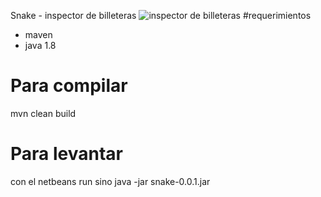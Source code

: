


Snake - inspector de billeteras
![inspector de billeteras](https://i.ytimg.com/vi/SBSIotb48Jc/hqdefault.jpg)
#requerimientos
- maven
- java 1.8


# Para compilar 
mvn clean build

# Para levantar
con el netbeans run
sino java -jar snake-0.0.1.jar 


